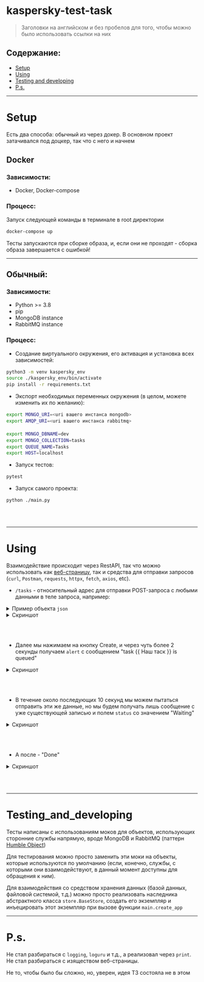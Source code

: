 # kaspersky-test-task

> Заголовки на английском и без пробелов для того, чтобы можно было использовать ссылки на них
## Содержание:

* [Setup](#Setup)
* [Using](#Using)
* [Testing and developing](#Testing_and_developing)
* [P.s.](#P.s.)


---
# Setup

Есть два способа: обычный из через докер.
В основном проект затачивался под доцкер, так что с него и начнем

## Docker


### Зависимости:
* Docker, Docker-compose

### Процесс:

Запуск следующей команды в терминале в root директории
```bash
docker-compose up
```

Тесты запускаются при сборке образа, и, если они не проходят - cборка образа завершается с ошибкой!

---
## Обычный:

### Зависимости:
* Python >= 3.8
* pip
* MongoDB instance
* RabbitMQ instance

### Процесс:
* Создание виртуального окружения, его активация и установка всех зависимостей:
```bash
python3 -m venv kaspersky_env
source ./kaspersky_env/bin/activate
pip install -r requirements.txt
```
* Экспорт необходимых переменных окружения (в целом, можете изменить их по желанию):
```bash
export MONGO_URI=<uri вашего инстанса mongodb>
export AMQP_URI=<uri вашего инстанса rabbitmq>

export MONGO_DBNAME=dev
export MONGO_COLLECTION=tasks
export QUEUE_NAME=Tasks
export HOST=localhost
```
* Запуск тестов:
```bash
pytest
```
* Запуск самого проекта:
```bash
python ./main.py
```
<br></br>


---
# Using

Взаимодействие происходит через RestAPI, так что можно использовать как [веб-страницу](http://localhost:8000/tasks), так и средства для отправки запросов (`curl`, `Postman`, `requests`, `httpx`, `fetch`, `axios`, etc).

* `/tasks` - относительный адрес для отправки POST-запроса с любыми данными в теле запроса, например:
<details>
  <summary>Пример объекта <code>json</code></summary>

  ```json
  {
    "someKey": "someData",
    "anotherKey": 543.7876,
    "lastOne": {
      "nestedKey": "nestedValue",
      "nestedKey2": "nestedValue2"
    }
  }
  ```
</details>

<details>
  <summary>Скриншот</summary>

  ![Form](/assets/screenshot_form_containg_json.png)
</details>

<br></br>

* Далее мы нажимаем на кнопку Create, и через чуть более 2 секунды получаем `alert` с сообщением "task {{ Наш таск }} is queued"

<details>
  <summary>Скриншот</summary>

  ![Alert first](/assets/screenshot_alert_first.png)
</details>

<br></br>

* В течение около последующих 10 секунд мы можем пытаться отправить эти же данные, но мы будем получать лишь сообщение с уже существующей записью и полем `status` со значением "Waiting"


<details>
  <summary>Скриншот</summary>

  ![Waiting](/assets/screenshot_waiting.png)
</details>

<br></br>

* А после - "Done"

<details>
  <summary>Скриншот</summary>

  ![Done](/assets/screenshot_done.png)
</details>

<br></br>

---
# Testing_and_developing

Тесты написаны с использованиям моков для объектов, использующих сторонние службы напрямую, вроде MongoDB и RabbitMQ (паттерн [Humble Object](http://xunitpatterns.com/Humble%20Object.html))

Для тестирования можно просто заменить эти моки на объекты, которые используются по умолчанию (если, конечно, службы, с которыми они взаимодействуют, в данный момент доступны для обращения к ним).

Для взаимодействия со средством хранения данных (базой данных, файловой системой, т.д.) можно просто реализовать наследника абстрактного класса `store.BaseStore`, создать его экземпляр и инъецировать этот экземпляр при вызове функции `main.create_app`  

---
# P.s.
Не стал разбираться с `logging`, `loguru` и т.д., а реализовал через `print`.
Не стал разбираться с изяществом веб-страницы.

Не то, чтобы было бы сложно, но, уверен, идея ТЗ состояла не в этом
